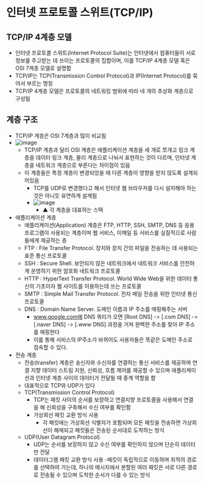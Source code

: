 # 인터넷 프로토콜 스위트(TCP/IP)
## TCP/IP 4계층 모델
- 인터넷 프로토콜 스위트(Internet Protocol Suite)는 인터넷에서 컴퓨터들이 서로 정보를 주고받는 데 쓰이는 프로토콜의 집합이며, 이를 TCP/IP 4계층 모델 혹은 OSI 7계층 모델로 설명함
- TCP/IP는 TCP(Transmission Control Protocol)과 IP(Internet Protocol)를 묶어서 부르는 명칭
- TCP/IP 4계층 모델은 프로토콜의 네트워킹 범위에 따라 네 개의 추상화 계층으로 구성됨

## 계층 구조
- TCP/IP 계층은 OSI 7계층과 많이 비교됨
- ![image](https://github.com/BBOMS9105/CS/assets/124663932/388cf3cb-71d8-46c2-b279-d195e721b067)
  - TCP/IP 계층과 달리 OSI 계층은 애플리케이션 계층을 세 개로 쪼개고 링크 계층을 데이터 링크 계층, 물리 계층으로 나눠서 표현하는 것이 다르며, 인터넷 계층을 네트워크 계층으로 부른다는 차이점이 있음
  - 이 계층들은 특정 계층이 변경되었을 때 다른 계층이 영향을 받지 않도록 설계되어있음
    - TCP를 UDP로 변경했다고 해서 인터넷 웹 브라우저를 다시 설치해야 하는 것은 아니듯 유연하계 설계됨
    - ![image](https://github.com/BBOMS9105/CS/assets/124663932/91666276-56d4-4c6a-871f-3e45141553b0)
      - ▲ 각 계층을 대표하는 스택
- 애플리케이션 계층
  - 애플리케이션(Application) 계층은 FTP, HTTP, SSH, SMTP, DNS 등 응용 프로그램이 사용되는 계층이며 웹 서비스, 이메일 등 서비스를 실질적으로 사람들에게 제공하는 층
  - FTP : File Transfer Protocol. 장치와 장치 간의 파일을 전송하는 데 사용되는 표준 통신 프로토콜
  - SSH : Secure Shell. 보안되지 않은 네트워크에서 네트워크 서비스를 안전하게 운영하기 위한 암호화 네트워크 프로토콜
  - HTTP : HyperText Transfer Protocol. World Wide Web을 위한 데이터 통신의 기초이자 웹 사이트를 이용하는데 쓰는 프로토콜
  - SMTP : Simple Mail Transfer Protocol. 전자 메일 전송을 위한 인터넷 통신 프로토콜
  - DNS : Domain Name Server. 도메인 이름과 IP 주소를 매핑해주는 서버
    - www.google.com에 DNS 쿼리가 오면 [Root DNS] -> [.com DNS] -> [.naver DNS] -> [.www DNS] 과정을 거쳐 완벽한 주소를 찾아 IP 주소를 매핑한다
    - 이를 통해 서비스의 IP주소가 바뀌어도 사용자들은 똑같은 도메인 주소로 접속할 수 있다.
- 전송 계층
  - 전송(transfer) 계층은 송신자와 수신자를 연결하는 통신 서비스를 제공하며 연결 지향 데이터 스트림 지원, 신뢰성, 흐름 제어를 제공할 수 있으며 애플리케이션과 인터넷 계층 사이의 데이터가 전달될 때 중계 역할을 함
  - 대표적으로 TCP와 UDP가 있다
  - TCP(Transmission Control Protocol)
    - TCP는 패킷 사이의 순서를 보장하고 연결지향 프로토콜을 사용해서 연결을 해 신뢰성을 구축해서 수신 여부를 확인함
    - 가상회선 패킷 교환 방식 사용
      - 각 패킷에는 가상회선 식별자가 포함되며 모든 패킷을 전송하면 가상회선이 해제되고 패킷들은 전송된 순서대로 도착하는 방식
  - UDP(User Datagram Protocol)
    - UDP는 순서를 보장하지 않고 수신 여부를 확인하지 않으며 단순히 데이터만 전달
    - 데이터그램 패킷 교환 방식 사용
      -패킷이 독립적으로 이동하며 최적의 경로를 선택하여 가는데, 하나의 메시지에서 분할된 여러 패킷은 서로 다른 경로로 전송될 수 있으며 도착한 순서가 다를 수 있는 방식
    
      
